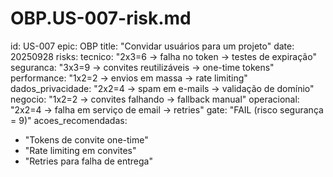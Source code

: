 # OBP.US-007-risk.md
id: US-007
epic: OBP
title: "Convidar usuários para um projeto"
date: 20250928
risks:
  tecnico: "2x3=6 → falha no token → testes de expiração"
  seguranca: "3x3=9 → convites reutilizáveis → one-time tokens"
  performance: "1x2=2 → envios em massa → rate limiting"
  dados_privacidade: "2x2=4 → spam em e-mails → validação de domínio"
  negocio: "1x2=2 → convites falhando → fallback manual"
  operacional: "2x2=4 → falha em serviço de email → retries"
gate: "FAIL (risco segurança = 9)"
acoes_recomendadas:
  - "Tokens de convite one-time"
  - "Rate limiting em convites"
  - "Retries para falha de entrega"
